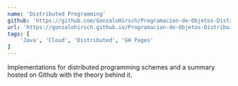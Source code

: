 ```yaml
---
name: 'Distributed Programming'
github: 'https://github.com/GonzaloHirsch/Programacion-de-Objetos-Distribuidos'
url: 'https://gonzalohirsch.github.io/Programacion-de-Objetos-Distribuidos/'
tags: [
    'Java', 'Cloud', 'Distributed', 'GH Pages'
]
---
```


Implementations for distributed programming schemes and a summary hosted on Github with the theory behind it.